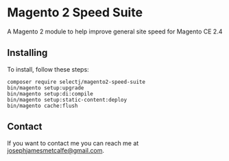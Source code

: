# Magento 2 Speed Suite

A Magento 2 module to help improve general site speed for Magento CE 2.4

## Installing

To install, follow these steps:

```
composer require selectj/magento2-speed-suite
bin/magento setup:upgrade
bin/magento setup:di:compile
bin/magento setup:static-content:deploy
bin/magento cache:flush
```


## Contact

If you want to contact me you can reach me at josephjamesmetcalfe@gmail.com.
